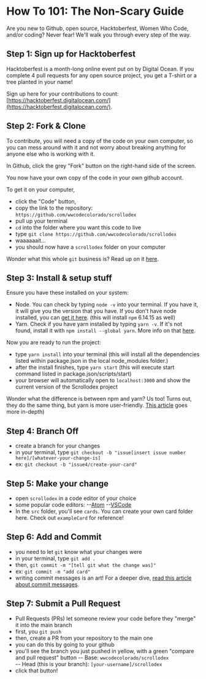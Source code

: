 # How To 101:  The Non-Scary Guide

Are you new to Github, open source, Hacktoberfest, Women Who Code, and/or coding?  Never fear!  We'll walk you through every step of the way.

## Step 1: Sign up for Hacktoberfest

Hacktoberfest is a month-long online event put on by Digital Ocean. If you complete 4 pull requests for any open source project, you get a T-shirt or a tree planted in your name!

Sign up here for your contributions to count: [https://hacktoberfest.digitalocean.com/](https://hacktoberfest.digitalocean.com/).

## Step 2: Fork & Clone

To contribute, you will need a copy of the code on your own computer, so you can mess around with it and not worry about breaking anything for anyone else who is working with it.

In Github, click the grey "Fork" button on the right-hand side of the screen.

You now have your own copy of the code in your own github account.

To get it on your computer,
- click the "Code" button,
- copy the link to the repository: `https://github.com/wwcodecolorado/scrollodex`
- pull up your terminal
- `cd` into the folder where you want this code to live
- type `git clone https://github.com/wwcodecolorado/scrollodex`
- waaaaaait...
- you should now have a `scrollodex` folder on your computer

Wonder what this whole `git` business is? Read up on it [here](https://www.freecodecamp.org/news/an-introduction-to-git-for-absolute-beginners-86fa1d32ff71/).

## Step 3:  Install & setup stuff

Ensure you have these installed on your system:

- Node. You can check by typing `node -v` into your terminal. If you have it, it will give you the version that you have. If you don't have node installed, you can [get it here](https://nodejs.org/en/download/). (this will install `npm` 6.14.15 as well)
- Yarn. Check if you have yarn installed by typing `yarn -v`. If it's not found, install it with `npm install --global yarn`. More info on that [here](https://yarnpkg.com/getting-started/install).

Now you are ready to run the project:

- type `yarn install` into your terminal (this will install all the dependencies listed within package.json in the local node_modules folder.)
- after the install finishes, type `yarn start` (this will execute start command listed in package.json/scripts/start)
- your browser will automatically open to `localhost:3000` and show the current version of the Scrollodex project

Wonder what the difference is between npm and yarn? Us too! Turns out, they do the same thing, but yarn is more user-friendly. [This article](https://www.geeksforgeeks.org/difference-between-npm-and-yarn/) goes more in-depth)

## Step 4: Branch Off

- create a branch for your changes
- in your terminal, type `git checkout -b "issue[insert issue number here]/[whatever-your-change-is]`
- ex:  `git checkout -b "issue4/create-your-card"`

## Step 5: Make your change

- open `scrollodex` in a code editor of your choice
- some popular code editors:
--[Atom](https://atom.io)
--[VSCode](https://code.visualstudio.com/download)
- In the `src` folder, you'll see `cards`.  You can create your own card folder here.  Check out `exampleCard` for reference!

## Step 6: Add and Commit
- you need to let `git` know what your changes were
- in your terminal, type `git add .`
- then, `git commit -m "[tell git what the change was]"`
- ex:  `git commit -m "add card"`
- writing commit messages is an art!  For a deeper dive, [read this article about commit messages](https://www.freecodecamp.org/news/writing-good-commit-messages-a-practical-guide/).

## Step 7: Submit a Pull Request
- Pull Requests (PRs) let someone review your code before they "merge" it into the main branch
- first, you `git push`
- then, create a PR from your repository to the main one
- you can do this by going to your github
- you'll see the branch you just pushed in yellow, with a green "compare and pull request" button
-- Base: `wwcodecolorado/scrollodex`  
-- Head (this is your branch): `[your-username]/scrollodex`
- click that button!
